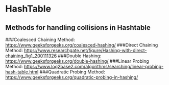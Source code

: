 # HashTable
## Methods for handling collisions in Hashtable

###Coalesced Chaining Method: https://www.geeksforgeeks.org/coalesced-hashing/
###Direct Chaining Method: https://www.researchgate.net/figure/Hashing-with-direct-chaining_fig1_200111326
###Double Hashing: https://www.geeksforgeeks.org/double-hashing/
###Linear Probing Method: https://www.log2base2.com/algorithms/searching/linear-probing-hash-table.html
###Quadratic Probing Method: https://www.geeksforgeeks.org/quadratic-probing-in-hashing/
